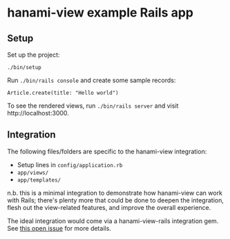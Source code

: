 # hanami-view example Rails app

## Setup

Set up the project:

```
./bin/setup
```

Run `./bin/rails console` and create some sample records:

```
Article.create(title: "Hello world")
```

To see the rendered views, run `./bin/rails server` and visit http://localhost:3000.

## Integration

The following files/folders are specific to the hanami-view integration:

- Setup lines in `config/application.rb`
- `app/views/`
- `app/templates/`

n.b. this is a minimal integration to demonstrate how hanami-view can work with Rails; there's plenty more that could be done to deepen the integration, flesh out the view-related features, and improve the overall experience.

The ideal integration would come via a hanami-view-rails integration gem. See [this open issue][issue] for more details.

[issue]: https://github.com/dry-rb/dry-view/issues/114
